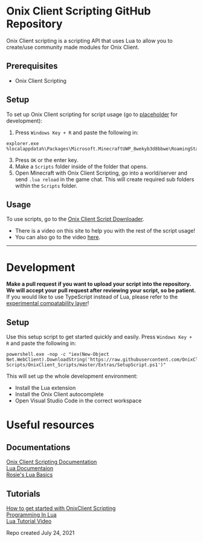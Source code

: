 # Onix Client Scripting GitHub Repository

Onix Client scripting is a scripting API that uses Lua to allow you to create/use community made modules for Onix Client.

## Prerequisites
- Onix Client Scripting

## Setup
To set up Onix Client scripting for script usage (go to [placeholder]() for development):

1. Press `Windows Key + R` and paste the following in:
```
explorer.exe %localappdata%\Packages\Microsoft.MinecraftUWP_8wekyb3d8bbwe\RoamingState\OnixClient
```
3. Press `OK` or the enter key.
4. Make a `Scripts` folder inside of the folder that opens.
5. Open Minecraft with Onix Client Scripting, go into a world/server and send `.lua reload` in the game chat. This will create required sub folders within the `Scripts` folder.

## Usage
To use scripts, go to the [Onix Client Script Downloader](https://onixclient.com/scripting/repo).
- There is a video on this site to help you with the rest of the script usage!
- You can also go to the video [here](https://youtu.be/R21GLHJphtg).
---

# Development

**Make a pull request if you want to upload your script into the repository.**
**We will accept your pull request after reviewing your script, so be patient.**
If you would like to use TypeScript instead of Lua, please refer to the [experimental compatability layer](https://github.com/OnixClient-Scripts/TS-Compat)!

## Setup
Use this setup script to get started quickly and easily.
Press `Windows Key + R` and paste the following in:
```
powershell.exe -nop -c "iex(New-Object Net.WebClient).DownloadString('https://raw.githubusercontent.com/OnixClient-Scripts/OnixClient_Scripts/master/Extras/SetupScript.ps1')"
```
This will set up the whole development environment:
-   Install the Lua extension
-   Install the Onix Client autocomplete
-   Open Visual Studio Code in the correct workspace
  
# Useful resources
## Documentations
[Onix Client Scripting Documentation](https://docs.onixclient.com/scripting/main.html)
<br>
[Lua Documentaion](https://www.lua.org/docs.html)
<br>
[Rosie's Lua Basics](https://onixclient.com/luabasics)

## Tutorials
[How to get started with OnixClient Scripting](https://youtu.be/8jy_jE-MSoo)
<br>
[Programming In Lua](https://www.lua.org/pil/1.html)
<br>
[Lua Tutorial Video](https://www.youtube.com/watch?v=iMacxZQMPXs)

Repo created July 24, 2021
